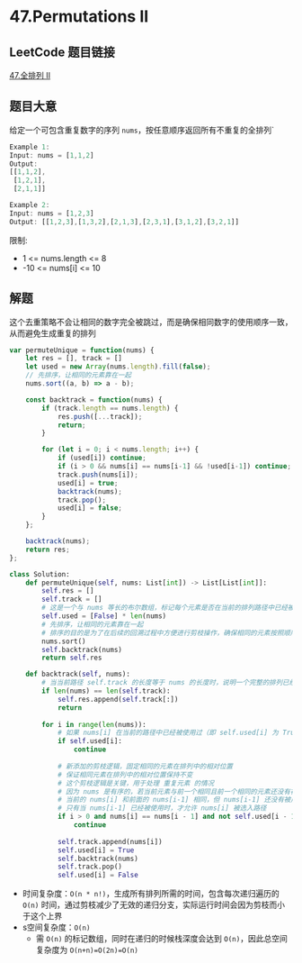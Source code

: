 # 47.Permutations II

## LeetCode 题目链接

[47.全排列 II](https://leetcode.cn/problems/permutations-ii/)

## 题目大意

给定一个可包含重复数字的序列 `nums`，按任意顺序返回所有不重复的全排列`

```js
Example 1:
Input: nums = [1,1,2]
Output:
[[1,1,2],
 [1,2,1],
 [2,1,1]]

Example 2:
Input: nums = [1,2,3]
Output: [[1,2,3],[1,3,2],[2,1,3],[2,3,1],[3,1,2],[3,2,1]]
```

限制:
- 1 <= nums.length <= 8
- -10 <= nums[i] <= 10

## 解题

这个去重策略不会让相同的数字完全被跳过，而是确保相同数字的使用顺序一致，从而避免生成重复的排列

```js
var permuteUnique = function(nums) {
    let res = [], track = []
    let used = new Array(nums.length).fill(false);
    // 先排序，让相同的元素靠在一起
    nums.sort((a, b) => a - b);

    const backtrack = function(nums) {
        if (track.length == nums.length) {
            res.push([...track]);
            return;
        }

        for (let i = 0; i < nums.length; i++) {
            if (used[i]) continue;
            if (i > 0 && nums[i] == nums[i-1] && !used[i-1]) continue;
            track.push(nums[i]);
            used[i] = true;
            backtrack(nums);
            track.pop();
            used[i] = false;
        }
    };

    backtrack(nums);
    return res;
};
```
```python
class Solution:
    def permuteUnique(self, nums: List[int]) -> List[List[int]]:
        self.res = []
        self.track = []
        # 这是一个与 nums 等长的布尔数组，标记每个元素是否在当前的排列路径中已经被使用，避免重复使用同一个元素
        self.used = [False] * len(nums)
        # 先排序，让相同的元素靠在一起
        # 排序的目的是为了在后续的回溯过程中方便进行剪枝操作，确保相同的元素按照顺序处理，避免重复的排列
        nums.sort()
        self.backtrack(nums)
        return self.res

    def backtrack(self, nums):
        # 当当前路径 self.track 的长度等于 nums 的长度时，说明一个完整的排列已经生成
        if len(nums) == len(self.track):
            self.res.append(self.track[:])
            return
        
        for i in range(len(nums)):
            # 如果 nums[i] 在当前的路径中已经被使用过（即 self.used[i] 为 True），就跳过它，避免重复使用同一个元素
            if self.used[i]:
                continue
            
            # 新添加的剪枝逻辑，固定相同的元素在排列中的相对位置
            # 保证相同元素在排列中的相对位置保持不变
            # 这个剪枝逻辑是关键，用于处理 重复元素 的情况
            # 因为 nums 是有序的，若当前元素与前一个相同且前一个相同的元素还没有被使用过，则说明已经处理过该排列组合（从前一个相同元素开始的排列），因此跳过当前元素，避免生成重复排列
            # 当前的 nums[i] 和前面的 nums[i-1] 相同，但 nums[i-1] 还没有被用过，说明 nums[i-1] 还在列表中，nums[i] 也不应该被用（否则会形成重复排列）
            # 只有当 nums[i-1] 已经被使用时，才允许 nums[i] 被选入路径
            if i > 0 and nums[i] == nums[i - 1] and not self.used[i - 1]:
                continue
            
            self.track.append(nums[i])
            self.used[i] = True
            self.backtrack(nums)
            self.track.pop()
            self.used[i] = False
```

- 时间复杂度：`O(n * n!)`，生成所有排列所需的时间，包含每次递归遍历的 `O(n)` 时间，通过剪枝减少了无效的递归分支，实际运行时间会因为剪枝而小于这个上界
- s空间复杂度：`O(n)`
  - 需 `O(n)` 的标记数组，同时在递归的时候栈深度会达到 `O(n)`，因此总空间复杂度为 `O(n+n)=O(2n)=O(n)`
